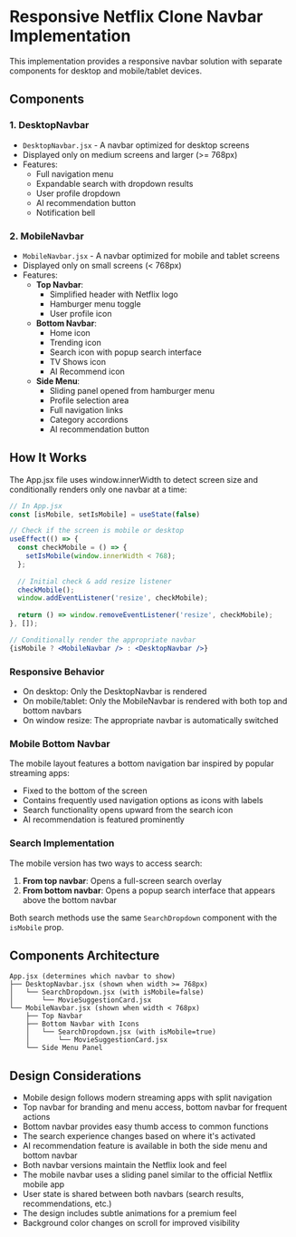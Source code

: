 # Responsive Netflix Clone Navbar Implementation

This implementation provides a responsive navbar solution with separate components for desktop and mobile/tablet devices.

## Components

### 1. DesktopNavbar

- `DesktopNavbar.jsx` - A navbar optimized for desktop screens
- Displayed only on medium screens and larger (>= 768px)
- Features:
  - Full navigation menu
  - Expandable search with dropdown results
  - User profile dropdown
  - AI recommendation button
  - Notification bell

### 2. MobileNavbar

- `MobileNavbar.jsx` - A navbar optimized for mobile and tablet screens
- Displayed only on small screens (< 768px)
- Features:
  - **Top Navbar**:
    - Simplified header with Netflix logo
    - Hamburger menu toggle
    - User profile icon
  - **Bottom Navbar**:
    - Home icon
    - Trending icon
    - Search icon with popup search interface
    - TV Shows icon
    - AI Recommend icon
  - **Side Menu**:
    - Sliding panel opened from hamburger menu
    - Profile selection area
    - Full navigation links
    - Category accordions
    - AI recommendation button

## How It Works

The App.jsx file uses window.innerWidth to detect screen size and conditionally renders only one navbar at a time:

```jsx
// In App.jsx
const [isMobile, setIsMobile] = useState(false)

// Check if the screen is mobile or desktop
useEffect(() => {
  const checkMobile = () => {
    setIsMobile(window.innerWidth < 768);
  };
  
  // Initial check & add resize listener
  checkMobile();
  window.addEventListener('resize', checkMobile);
  
  return () => window.removeEventListener('resize', checkMobile);
}, []);

// Conditionally render the appropriate navbar
{isMobile ? <MobileNavbar /> : <DesktopNavbar />}
```

### Responsive Behavior

- On desktop: Only the DesktopNavbar is rendered
- On mobile/tablet: Only the MobileNavbar is rendered with both top and bottom navbars
- On window resize: The appropriate navbar is automatically switched

### Mobile Bottom Navbar

The mobile layout features a bottom navigation bar inspired by popular streaming apps:

- Fixed to the bottom of the screen
- Contains frequently used navigation options as icons with labels
- Search functionality opens upward from the search icon
- AI recommendation is featured prominently

### Search Implementation

The mobile version has two ways to access search:

1. **From top navbar**: Opens a full-screen search overlay
2. **From bottom navbar**: Opens a popup search interface that appears above the bottom navbar

Both search methods use the same `SearchDropdown` component with the `isMobile` prop.

## Components Architecture

```
App.jsx (determines which navbar to show)
├── DesktopNavbar.jsx (shown when width >= 768px)
│   └── SearchDropdown.jsx (with isMobile=false)
│       └── MovieSuggestionCard.jsx
└── MobileNavbar.jsx (shown when width < 768px)
    ├── Top Navbar
    ├── Bottom Navbar with Icons
    │   └── SearchDropdown.jsx (with isMobile=true)
    │       └── MovieSuggestionCard.jsx
    └── Side Menu Panel
```

## Design Considerations

- Mobile design follows modern streaming apps with split navigation
- Top navbar for branding and menu access, bottom navbar for frequent actions
- Bottom navbar provides easy thumb access to common functions
- The search experience changes based on where it's activated
- AI recommendation feature is available in both the side menu and bottom navbar
- Both navbar versions maintain the Netflix look and feel
- The mobile navbar uses a sliding panel similar to the official Netflix mobile app
- User state is shared between both navbars (search results, recommendations, etc.)
- The design includes subtle animations for a premium feel
- Background color changes on scroll for improved visibility 